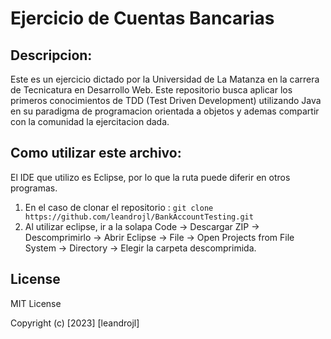 # Ejercicio de Cuentas Bancarias

## Descripcion:
Este es un ejercicio dictado por la Universidad de La Matanza en la carrera de Tecnicatura en Desarrollo Web. Este repositorio busca aplicar los primeros conocimientos de TDD (Test Driven Development) utilizando Java en su paradigma de programacion orientada a objetos y ademas compartir con la comunidad la ejercitacion dada.

## Como utilizar este archivo:
El IDE que utilizo es Eclipse, por lo que la ruta puede diferir en otros programas.
1) En el caso de clonar el repositorio : `git clone https://github.com/leandrojl/BankAccountTesting.git`
2) Al utilizar eclipse, ir a la solapa Code -> Descargar ZIP -> Descomprimirlo -> Abrir Eclipse -> File -> Open Projects from File System -> Directory -> Elegir la carpeta descomprimida.

## License

MIT License

Copyright (c) [2023] [leandrojl]


